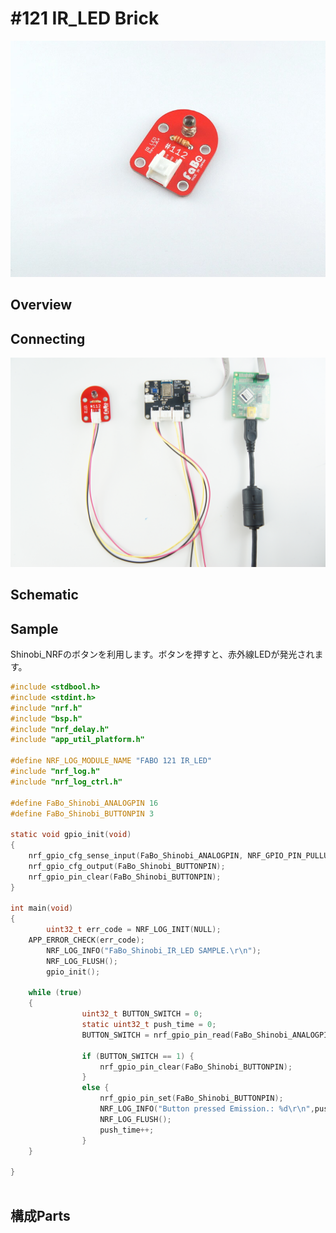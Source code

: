 # #121 IR_LED Brick

![](/img/IR_LED112/112.jpg)

## Overview

## Connecting

![](/img/IR_LED112/FaBo_112_IR_LED_CONNECT.JPG)

## Schematic

## Sample

Shinobi_NRFのボタンを利用します。ボタンを押すと、赤外線LEDが発光されます。

```c
#include <stdbool.h>
#include <stdint.h>
#include "nrf.h"
#include "bsp.h"
#include "nrf_delay.h"
#include "app_util_platform.h"

#define NRF_LOG_MODULE_NAME "FABO 121 IR_LED"
#include "nrf_log.h"
#include "nrf_log_ctrl.h"

#define FaBo_Shinobi_ANALOGPIN 16
#define FaBo_Shinobi_BUTTONPIN 3

static void gpio_init(void)
{
	nrf_gpio_cfg_sense_input(FaBo_Shinobi_ANALOGPIN, NRF_GPIO_PIN_PULLUP, NRF_GPIO_PIN_SENSE_LOW);
	nrf_gpio_cfg_output(FaBo_Shinobi_BUTTONPIN);
	nrf_gpio_pin_clear(FaBo_Shinobi_BUTTONPIN);
}

int main(void)
{
		uint32_t err_code = NRF_LOG_INIT(NULL);
    APP_ERROR_CHECK(err_code);
		NRF_LOG_INFO("FaBo_Shinobi_IR_LED SAMPLE.\r\n");
		NRF_LOG_FLUSH();
		gpio_init();

    while (true)
    {
				uint32_t BUTTON_SWITCH = 0;
				static uint32_t push_time = 0;
				BUTTON_SWITCH = nrf_gpio_pin_read(FaBo_Shinobi_ANALOGPIN);

				if (BUTTON_SWITCH == 1) {
					nrf_gpio_pin_clear(FaBo_Shinobi_BUTTONPIN);
				}
				else {
					nrf_gpio_pin_set(FaBo_Shinobi_BUTTONPIN);
					NRF_LOG_INFO("Button pressed Emission.: %d\r\n",push_time);
					NRF_LOG_FLUSH();
					push_time++;
				}
    }

}



```

## 構成Parts
